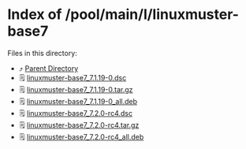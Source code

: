 
# Index of /pool/main/l/linuxmuster-base7
Files in this directory:
- ⤴ [Parent Directory](../)
- 🗒 [linuxmuster-base7_7.1.19-0.dsc](linuxmuster-base7_7.1.19-0.dsc)
- 🗒 [linuxmuster-base7_7.1.19-0.tar.gz](linuxmuster-base7_7.1.19-0.tar.gz)
- 🗒 [linuxmuster-base7_7.1.19-0_all.deb](linuxmuster-base7_7.1.19-0_all.deb)
- 🗒 [linuxmuster-base7_7.2.0-rc4.dsc](linuxmuster-base7_7.2.0-rc4.dsc)
- 🗒 [linuxmuster-base7_7.2.0-rc4.tar.gz](linuxmuster-base7_7.2.0-rc4.tar.gz)
- 🗒 [linuxmuster-base7_7.2.0-rc4_all.deb](linuxmuster-base7_7.2.0-rc4_all.deb)
